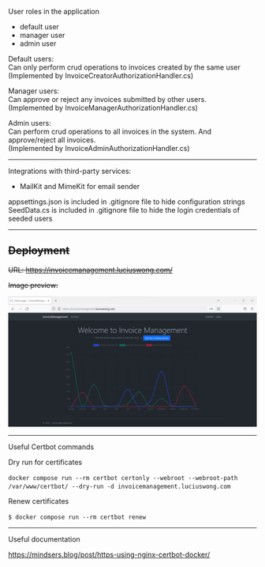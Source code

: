 User roles in the application
- default user
- manager user
- admin user

Default users:  
Can only perform crud operations to invoices created by the same user  
(Implemented by InvoiceCreatorAuthorizationHandler.cs)

Manager users:  
Can approve or reject any invoices submitted by other users.  
(Implemented by InvoiceManagerAuthorizationHandler.cs)

Admin users:  
Can perform crud operations to all invoices in the system. And approve/reject all invoices.  
(Implemented by InvoiceAdminAuthorizationHandler.cs)

---

Integrations with third-party services:
- MailKit and MimeKit for email sender

appsettings.json is included in .gitignore file to hide configuration strings  
SeedData.cs is included in .gitignore file to hide the login credentials of seeded users

---

## ~~Deployment~~  

~~URL: https://invoicemanagement.luciuswong.com/~~  

~~Image preview:~~  

![invoiceManagement_snapshot.png](/invoiceManagement_snapshot.png)

---

Useful Certbot commands  

Dry run for certificates

```docker compose run --rm certbot certonly --webroot --webroot-path /var/www/certbot/ --dry-run -d invoicemanagement.luciuswong.com```

Renew certificates

```$ docker compose run --rm certbot renew```

--- 

Useful documentation  

https://mindsers.blog/post/https-using-nginx-certbot-docker/